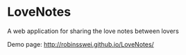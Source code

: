 # LoveNotes
A web application for sharing the love notes between lovers

Demo page: http://robinsswei.github.io/LoveNotes/
